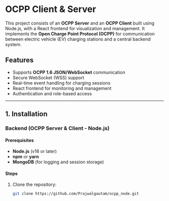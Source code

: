 # OCPP Client & Server

This project consists of an **OCPP Server** and an **OCPP Client** built using Node.js, with a React frontend for visualization and management. It implements the **Open Charge Point Protocol (OCPP)** for communication between electric vehicle (EV) charging stations and a central backend system.

## Features
- Supports **OCPP 1.6 JSON/WebSocket** communication
- Secure WebSocket (WSS) support
- Real-time event handling for charging sessions
- React frontend for monitoring and management
- Authentication and role-based access

---

## 1. Installation

### Backend (OCPP Server & Client - Node.js)
#### Prerequisites
- **Node.js** (v16 or later)
- **npm** or **yarn**
- **MongoDB** (for logging and session storage)

#### Steps
1. Clone the repository:
   ```sh
   git clone https://github.com/Prajwalgautam/ocpp_node.git

   
